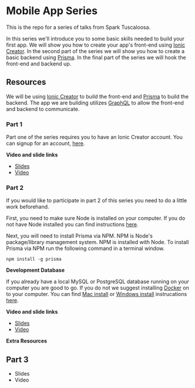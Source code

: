 # Mobile App Series

This is the repo for a series of talks from Spark Tuscaloosa.

In this series we'll introduce you to some basic skills needed to build your first app. We will show you how to create your app's front-end using [Ionic Creator](https://creator.ionic.io/). In the second part of the series we will show you how to create a basic backend using [Prisma](https://www.prisma.io/). In the final part of the series we will hook the front-end and backend up.

## Resources

We will be using [Ionic Creator](https://creator.ionic.io/) to build the front-end and [Prisma](https://www.prisma.io/) to build the backend. The app we are building utilizes [GraphQL](https://www.graphql.com/) to allow the front-end and backend to communicate.


### Part 1

Part one of the series requires you to have an Ionic Creator account. You can signup for an account, [here](https://creator.ionic.io/).

**Video and slide links**

- [Slides](https://docs.google.com/presentation/d/1HmW5qfRRk68GWMqCIkAeMSYShpXU89UAqnUGFCbB0e0/edit?usp=sharing)
- [Video](https://youtu.be/Xoj5nNQoOYI)

### Part 2

If you would like to participate in part 2 of this series you need to do a little work beforehand. 

First, you need to make sure Node is installed on your computer. If you do not have Node installed you can find instructions [here](https://nodejs.org/en/).

Next, you will need to install Prisma via NPM. NPM is Node's package/library management system. NPM is installed with Node. To install Prisma via NPM run the following command in a terminal window.

```
npm install -g prisma 
```

**Development Database**

If you already have a local MySQL or PostgreSQL database running on your computer you are good to go. If you do not we suggest installing [Docker](https://www.docker.com/) on to your computer. You can find [Mac install](https://store.docker.com/editions/community/docker-ce-desktop-mac) or [Windows install](https://store.docker.com/editions/community/docker-ce-desktop-windows) instrucations [here](https://www.docker.com/get-started).


**Video and slide links**

- [Slides](https://docs.google.com/presentation/d/1iEO3FqshI_dH-cv3HHxHEWQfJmN0xxdtIIOcOUTKe20/edit?usp=sharing)
- [Video](#)

**Extra Resources**




## Part 3

- Slides
- Video
